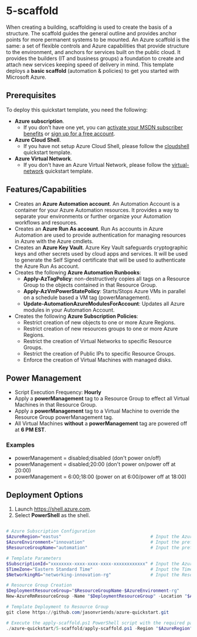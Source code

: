 # 5-scaffold

When creating a building, scaffolding is used to create the basis of a structure. The scaffold guides the general outline and provides anchor points for more permanent systems to be mounted. An Azure scaffold is the same: a set of flexible controls and Azure capabilities that provide structure to the environment, and anchors for services built on the public cloud. It provides the builders (IT and business groups) a foundation to create and attach new services keeping speed of delivery in mind. This template deploys a **basic scaffold** (automation & policies) to get you started with Microsoft Azure.

## Prerequisites

To deploy this quickstart template, you need the following:
* **Azure subscription**. 
  * If you don't have one yet, you can <a href="https://azure.microsoft.com/pricing/member-offers/msdn-benefits-details/">activate your MSDN subscriber benefits</a> or <a href="https://azure.microsoft.com/free">sign up for a free account</a>.
* **Azure Cloud Shell**. 
  * If you have not setup Azure Cloud Shell, please follow the <a href="https://github.com/jasonvriends/azure-quickstart/tree/master/1-cloudshell">cloudshell</a> quickstart template.
* **Azure Virtual Network**. 
  * If you don't have an Azure Virtual Network, please follow the <a href="https://github.com/jasonvriends/azure-quickstart/tree/master/2-virtual-network">virtual-network</a> quickstart template.

## Features/Capabilities

* Creates an **Azure Automation account**. An Automation Account is a container for your Azure Automation resources. It provides a way to separate your environments or further organize your Automation workflows and resources. 
* Creates an **Azure Run As account**. Run As accounts in Azure Automation are used to provide authentication for managing resources in Azure with the Azure cmdlets.
* Creates an **Azure Key Vault**. Azure Key Vault safeguards cryptographic keys and other secrets used by cloud apps and services. It will be used to generate the Self Signed certificate that will be used to authenticate the Azure Run As account.
* Creates the following **Azure Automation Runbooks**:
  * **Apply-AzTagPolicy**: non-destructively copies all tags on a Resource Group to the objects contained in that Resource Group.
  * **Apply-AzVmPowerStatePolicy**: Starts/Stops Azure VMs in parallel on a schedule based a VM tag (powerManagement).
  * **Update-AutomationAzureModulesForAccount**: Updates all Azure modules in your Automation Account.
* Creates the following **Azure Subscription Policies**:
  * Restrict creation of new objects to one or more Azure Regions.
  * Restrict creation of new resources groups to one or more Azure Regions.
  * Restrict the creation of Virtual Networks to specific Resource Groups.
  * Restrict the creation of Public IPs to specific Resource Groups.
  * Enforce the creation of Virtual Machines with managed disks.

## Power Management
* Script Execution Frequency: **Hourly**
* Apply a **powerManagement** tag to a Resource Group to effect all Virtual Machines in that Resource Group.
* Apply a **powerManagement** tag to a Virtual Machine to override the Resource Group powerManagement tag.
* All Virtual Machines **without** a **powerManagement** tag are powered off at **6 PM EST**.

### Examples
* powerManagement = disabled;disabled (don't power on/off)
* powerManagement = disabled;20:00 (don't power on/power off at 20:00)
* powerManagement = 6:00;18:00 (power on at 6:00/power off at 18:00)

## Deployment Options

1. Launch https://shell.azure.com.
2. Select **PowerShell** as the shell.

```powershell

# Azure Subscription Configuration
$AzureRegion="eastus"                                  # Input the Azure Region to deploy the resources to (i.e. canadaeast, canadacentral, eastus, etc.).
$AzureEnvironment="innovation"                         # Input the prefix for your Azure Innovation Lab (i.e. dev, tst, prod, innovation, etc.).
$ResourceGroupName="automation"                        # Input the prefix for the resource group to deploy this quickstart template into.

# Template Parameters
$SubscriptionId="xxxxxxxx-xxxx-xxxx-xxxx-xxxxxxxxxxxx" # Input the Azure Subscription ID to apply this quickstart template to.
$TimeZone="Eastern Standard Time"                      # Input the Time Zone to use for Power Management.
$NetworkingRG="networking-innovation-rg"               # Input the Resource Group where the Virtual Network resides.

# Resource Group Creation
$DeploymentResourceGroup="$ResourceGroupName-$AzureEnvironment-rg"
New-AzureRmResourceGroup -Name "$DeploymentResourceGroup" -Location "$AzureRegion" -ErrorVariable notCreated -ErrorAction SilentlyContinue

# Template Deployment to Resource Group
git clone https://github.com/jasonvriends/azure-quickstart.git

# Execute the apply-scaffold.ps1 PowerShell script with the required parameters
./azure-quickstart/5-scaffold/apply-scaffold.ps1 -Region "$AzureRegion" -AutomationRG "$DeploymentResourceGroup" -Environment "$AzureEnvironment" -SubscriptionId "$SubscriptionId" -TimeZone "$TimeZone" -NetworkingRG "$NetworkingRG"


```